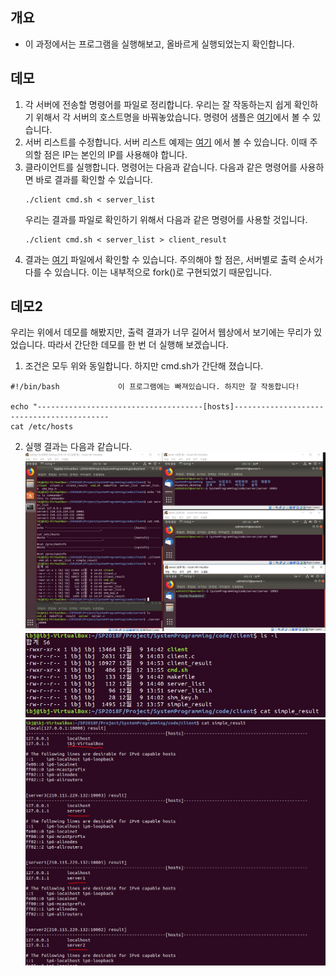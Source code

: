 ## 개요
- 이 과정에서는 프로그램을 실행해보고, 올바르게 실행되었는지 확인합니다.

## 데모
1. 각 서버에 전송할 명령어를 파일로 정리합니다. 우리는 잘 작동하는지 쉽게 확인하기 위해서 각 서버의 호스트명을 바꿔놓았습니다.
명령어 샘플은 [여기](https://github.com/BJ-Lim/SystemProgramming/blob/master/code/client/cmd.sh)에서 볼 수 있습니다.
2. 서버 리스트를 수정합니다. 서버 리스트 예제는 [여기](https://github.com/BJ-Lim/SystemProgramming/blob/master/code/client/server_list)
에서 볼 수 있습니다. 이때 주의할 점은 IP는 본인의 IP를 사용해야 합니다.
3. 클라이언트를 실행합니다. 명령어는 다음과 같습니다. 다음과 같은 명령어를 사용하면 바로 결과를 확인할 수 있습니다.
    ```
    ./client cmd.sh < server_list
    ```
    우리는 결과를 파일로 확인하기 위해서 다음과 같은 명령어를 사용할 것입니다.
    ```
    ./client cmd.sh < server_list > client_result
    ```
4. 결과는 [여기](https://github.com/BJ-Lim/SystemProgramming/blob/master/code/client/client_result) 파일에서 확인할 수 있습니다.
주의해야 할 점은, 서버별로 출력 순서가 다를 수 있습니다. 이는 내부적으로 fork()로 구현되었기 때문입니다.

## 데모2
우리는 위에서 데모를 해봤지만, 출력 결과가 너무 길어서 웹상에서 보기에는 무리가 있었습니다. 따라서 간단한 데모를 한 번 더 실행해 보겠습니다.
1. 조건은 모두 위와 동일합니다. 하지만 cmd.sh가 간단해 졌습니다.
  ```
  #!/bin/bash             이 프로그램에는 빠져있습니다. 하지만 잘 작동합니다!

  echo "-------------------------------------[hosts]------------------------------------------
  cat /etc/hosts
  ```
2. 실행 결과는 다음과 같습니다.
![Style Images](https://github.com/BJ-Lim/SystemProgramming/blob/master/captures/tutorial_03_demo_01.jpg)</br>
![Style Images](https://github.com/BJ-Lim/SystemProgramming/blob/master/captures/tutorial_03_demo_02.jpg)</br>
![Style Images](https://github.com/BJ-Lim/SystemProgramming/blob/master/captures/tutorial_03_demo_03.jpg)</br>

